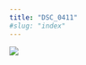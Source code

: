 ```yaml
---
title: "DSC_0411"
#slug: "index"
---
```


[![](/wp-content/2015/05/DSC_0411-300x201.jpg)](/wp-content/2015/05/DSC_0411.jpg)